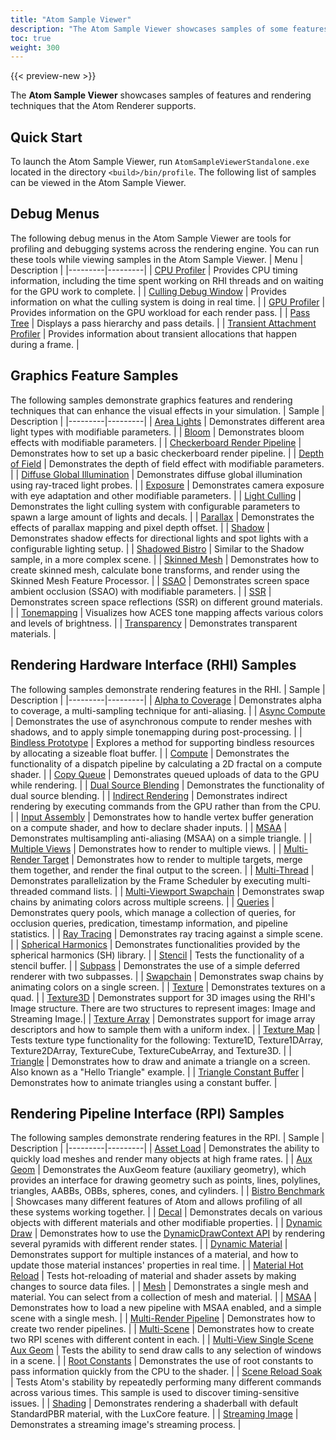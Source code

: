 ```yaml
---
title: "Atom Sample Viewer"
description: "The Atom Sample Viewer showcases samples of some features and rendering techniques capable in Atom."
toc: true
weight: 300
---  
```


{{< preview-new >}}

The **Atom Sample Viewer** showcases samples of features and rendering techniques that the Atom Renderer supports.

## Quick Start

To launch the Atom Sample Viewer, run `AtomSampleViewerStandalone.exe` located in the directory `<build>/bin/profile`. The following list of samples can be viewed in the Atom Sample Viewer. 

## Debug Menus

The following debug menus in the Atom Sample Viewer are tools for profiling and debugging systems across the rendering engine. You can run these tools while viewing samples in the Atom Sample Viewer.
| Menu | Description |
|---------|---------|
| [CPU Profiler](debug-menu-samples.md#cpu-profiler) | Provides CPU timing information, including the time spent working on RHI threads and on waiting for the GPU work to complete. |
| [Culling Debug Window](debug-menu-samples.md#culling-debug-window) | Provides information on what the culling system is doing in real time.  |
| [GPU Profiler](debug-menu-samples.md#gpu-profiler) | Provides information on the GPU workload for each render pass. |
| [Pass Tree](debug-menu-samples.md#pass-tree) | Displays a pass hierarchy and pass details. |
| [Transient Attachment Profiler](debug-menu-samples.md#transient-attachment-profiler) | Provides information about transient allocations that happen during a frame. |


## Graphics Feature Samples
The following samples demonstrate graphics features and rendering techniques that can enhance the visual effects in your simulation.
| Sample | Description |
|---------|---------|
| [Area Lights](graphics-feature-samples.md#area-lights) | Demonstrates different area light types with modifiable parameters. |
| [Bloom](graphics-feature-samples.md#bloom) | Demonstrates bloom effects with modifiable parameters. |
| [Checkerboard Render Pipeline](graphics-feature-samples.md#checkerboard-render-pipeline) | Demonstrates how to set up a basic checkerboard render pipeline. |
| [Depth of Field](graphics-feature-samples.md#depth-of-field) | Demonstrates the depth of field effect with modifiable parameters. |
| [Diffuse Global Illumination](graphics-feature-samples.md#diffuse-global-illumination) | Demonstrates diffuse global illumination using ray-traced light probes.  |
| [Exposure](graphics-feature-samples.md#exposure) | Demonstrates camera exposure with eye adaptation and other modifiable parameters. |
| [Light Culling](graphics-feature-samples.md#light-culling) | Demonstrates the light culling system with configurable parameters to spawn a large amount of lights and decals. |
| [Parallax](graphics-feature-samples.md#parallax) | Demonstrates the effects of parallax mapping and pixel depth offset. |
| [Shadow](graphics-feature-samples.md#shadow) | Demonstrates shadow effects for directional lights and spot lights with a configurable lighting setup. |
| [Shadowed Bistro](graphics-feature-samples.md#shadowed-bistro) | Similar to the Shadow sample, in a more complex scene. |
| [Skinned Mesh](graphics-feature-samples.md#skinned-mesh) | Demonstrates how to create skinned mesh, calculate bone transforms, and render using the Skinned Mesh Feature Processor. |
| [SSAO](graphics-feature-samples.md#ssao) | Demonstrates screen space ambient occlusion (SSAO) with modifiable parameters. |
| [SSR](graphics-feature-samples.md#ssr) | Demonstrates screen space reflections (SSR) on different ground materials. |
| [Tonemapping](graphics-feature-samples.md#tonemapping) | Visualizes how ACES tone mapping affects various colors and levels of brightness. |
| [Transparency](graphics-feature-samples.md#transparency) | Demonstrates transparent materials. |


## Rendering Hardware Interface (RHI) Samples
The following samples demonstrate rendering features in the RHI. 
| Sample | Description |
|---------|---------|
| [Alpha to Coverage](rhi-samples.md#alpha-to-coverage) | Demonstrates alpha to coverage, a multi-sampling technique for anti-aliasing. |
| [Async Compute](rhi-samples.md#async-compute) | Demonstrates the use of asynchronous compute to render meshes with shadows, and to apply simple tonemapping during post-processing. |
| [Bindless Prototype](rhi-samples.md#bindless-prototype) | Explores a method for supporting bindless resources by allocating a sizeable float buffer.  |
| [Compute](rhi-samples.md#compute) | Demonstrates the functionality of a dispatch pipeline by calculating a 2D fractal on a compute shader. |
| [Copy Queue](rhi-samples.md#copy-queue) | Demonstrates queued uploads of data to the GPU while rendering. |
| [Dual Source Blending](rhi-samples.md#dual-source-blending) | Demonstrates the functionality of dual source blending. |
| [Indirect Rendering](rhi-samples.md#indirect-rendering) | Demonstrates indirect rendering by executing commands from the GPU rather than from the CPU.  |
| [Input Assembly](rhi-samples.md#input-assembly) | Demonstrates how to handle vertex buffer generation on a compute shader, and how to declare shader inputs. |
| [MSAA](rhi-samples.md#msaa) | Demonstrates multisampling anti-aliasing (MSAA) on a simple triangle. |
| [Multiple Views](rhi-samples.md#multiple-views) | Demonstrates how to render to multiple views. |
| [Multi-Render Target](rhi-samples.md#multi-render-target) | Demonstrates how to render to multiple targets, merge them together, and render the final output to the screen. |
| [Multi-Thread](rhi-samples.md#multi-thread) | Demonstrates parallelization by the Frame Scheduler by executing multi-threaded command lists. |
| [Multi-Viewport Swapchain](rhi-samples.md#multi-viewport-swapchain) | Demonstrates swap chains by animating colors across multiple screens. |
| [Queries](rhi-samples.md#queries) | Demonstrates query pools, which manage a collection of queries, for occlusion queries, predication, timestamp information, and pipeline statistics. |
| [Ray Tracing](rhi-samples.md#raytracing) | Demonstrates ray tracing against a simple scene. |
| [Spherical Harmonics](rhi-samples.md#spherical-harmonics) | Demonstrates functionalities provided by the spherical harmonics (SH) library. |
| [Stencil](rhi-samples.md#stencil) | Tests the functionality of a stencil buffer. |
| [Subpass](rhi-samples.md#subpass) | Demonstrates the use of a simple deferred renderer with two subpasses. |
| [Swapchain](rhi-samples.md#swapchain) | Demonstrates swap chains by animating colors on a single screen. |
| [Texture](rhi-samples.md#texture) | Demonstrates textures on a quad. |
| [Texture3D](rhi-samples.md#texture3d) | Demonstrates support for 3D images using the RHI's Image structure. There are two structures to represent images: Image and Streaming Image.|
| [Texture Array](rhi-samples.md#texture-array) | Demonstrates support for image array descriptors and how to sample them with a uniform index. |
| [Texture Map](rhi-samples.md#texture-map) | Tests texture type functionality for the following: Texture1D, Texture1DArray, Texture2DArray, TextureCube, TextureCubeArray, and Texture3D.  |
| [Triangle](rhi-samples.md#triangle) | Demonstrates how to draw and animate a triangle on a screen. Also known as a "Hello Triangle" example. |
| [Triangle Constant Buffer](rhi-samples.md#triangle-constant-buffer) | Demonstrates how to animate triangles using a constant buffer. |


## Rendering Pipeline Interface (RPI) Samples
The following samples demonstrate rendering features in the RPI. 
| Sample | Description |
|---------|---------|
| [Asset Load](rpi-samples.md#asset-load) | Demonstrates the ability to quickly load meshes and render many objects at high frame rates. |
| [Aux Geom](rpi-samples.md#aux-geom) | Demonstrates the AuxGeom feature (auxiliary geometry), which provides an interface for drawing geometry such as points, lines, polylines, triangles, AABBs, OBBs, spheres, cones, and cylinders.  |
| [Bistro Benchmark](rpi-samples.md#bistro-benchmark) | Showcases many different features of Atom and allows profiling of all these systems working together. |
| [Decal](rpi-samples.md#decal) | Demonstrates decals on various objects with different materials and other modifiable properties. |
| [Dynamic Draw](rpi-samples.md#dynamic-draw) | Demonstrates how to use the [DynamicDrawContext API](/docs/api/gems/atom/class_a_z_1_1_r_p_i_1_1_dynamic_draw_context.html) by rendering several pyramids with different render states. |
| [Dynamic Material](rpi-samples.md#dynamic-material) | Demonstrates support for multiple instances of a material, and how to update those material instances' properties in real time. |
| [Material Hot Reload](rpi-samples.md#material-hot-reload) | Tests hot-reloading of material and shader assets by making changes to source data files. |
| [Mesh](rpi-samples.md#mesh) | Demonstrates a single mesh and material. You can select from a collection of mesh and material. |
| [MSAA](rpi-samples.md#msaa) | Demonstrates how to load a new pipeline with MSAA enabled, and a simple scene with a single mesh. |
| [Multi-Render Pipeline](rpi-samples.md#multi-render-pipeline) | Demonstrates how to create two render pipelines. |
| [Multi-Scene](rpi-samples.md#multi-scene) | Demonstrates how to create two RPI scenes with different content in each. |
| [Multi-View Single Scene Aux Geom](rpi-samples.md#multi-view) | Tests the ability to send draw calls to any selection of windows in a scene. |
| [Root Constants](rpi-samples.md#root-constants) | Demonstrates the use of root constants to pass information quickly from the CPU to the shader. |
| [Scene Reload Soak](rpi-samples.md#scene-reload-soak) | Tests Atom's stability by repeatedly performing many different commands across various times. This sample is used to discover timing-sensitive issues.  |
| [Shading](rpi-samples.md#shading) | Demonstrates rendering a shaderball with default StandardPBR material, with the LuxCore feature. |
| [Streaming Image](rpi-samples.md#streaming-image) | Demonstrates a streaming image's streaming process. |
